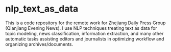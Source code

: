 # nlp_text_as_data
This is a code repository for the remote work for Zhejiang Daily Press Group (Qianjiang Evening News). I use NLP techniques treating text as data for topic modeling, news classification, information extraction, and many other automatic tasks assisting editors and journalists in optimizing workflow and organizing archives/documents.
